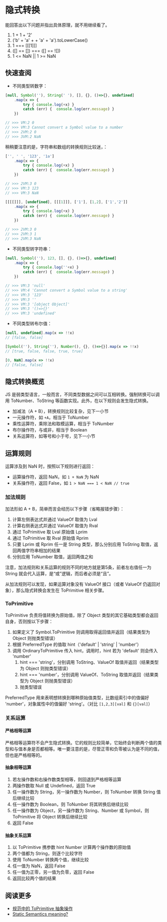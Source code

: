 # 隐式转换

能回答出以下问题并指出具体原理，就不用继续看了。

1. 1 + 1 + '2'
2. ('b' + 'a' + + 'a' + 'a').toLowerCase()
3. 1 === [[[1]]]
4. ([] == []) === ([] == ![])
5. 1 <= NaN || 1 >= NaN

## 快速查阅

* 不同类型转数字：

```js
[null, Symbol(''), String(' '), [], {}, ()=>{}, undefined]
    .map(x => {
        try { console.log(+x) }
        catch (err) {  console.log(err.message) }
    })

// >>> VM:2 0
// >>> VM:3 Cannot convert a Symbol value to a number
// >>> 2VM:2 0
// >>> 3VM:2 NaN
```

稍稍要注意的是，字符串和数组的转换规则比较迷，：

```js
['', ' ', '123', '1a']
    .map(x => {
        try { console.log(+x) }
        catch (err) {  console.log(err.message) }
    })

// >>> 2VM:3 0
// >>> VM:3 123
// >>> VM:3 NaN

[[[[]]], [undefined], [[[1]]], ['1'], [1,2], ['1','2']]
    .map(x => {
        try { console.log(+x) }
        catch (err) {  console.log(err.message) }
    })

// >>> 2VM:3 0
// >>> 2VM:3 1
// >>> 2VM:3 NaN
```

* 不同类型转字符串：

```js
[null, Symbol(''), 123, [], {}, ()=>{}, undefined]
    .map(x => {
        try { console.log(''+x) }
        catch (err) {  console.log(err.message) }
    })

// >>> VM:3 'null'
// >>> VM:4 'Cannot convert a Symbol value to a string'
// >>> VM:3 '123'
// >>> VM:3 ''
// >>> VM:3 '[object Object]'
// >>> VM:3 '()=>{}'
// >>> VM:3 'undefined'
```

* 不同类型转布尔值：

```js
[null, undefined].map(x => !!x)
// [false, false]

[Symbol(''), String(''), Number(), {}, ()=>{}].map(x => !!x)
// [true, false, false, true, true]

[0, NaN].map(x => !!x)
// [false, false]
```

## 隐式转换概览

JS 是弱类型语言，一般而言，不同类型数据之间可以互相转换。强制转换可以调用 ToNumber、ToString 等函数实现。此外，在以下规则会发生隐式转换。

* 加减法（A + B），转换规则比较复杂，见下一小节
* 一元操作符，如 `+A`，相当于 ToNumber
* 乘性运算符，乘除法和取模运算，相当于 ToNumber
* 布尔操作符，与或非，相当于 Boolean
* 关系运算符，如等号和小于号，见下一小节

## 运算规则

运算涉及到 NaN 时，按照以下规则进行返回：

* 运算操作符，返回 NaN，如 `1 + NaN` 为 NaN
* 关系操作符，返回 False，如 `1 > NaN === 1 < NaN // true`

### 加法规则

加法形如 A + B，简单而言会经历以下步骤（省略报错步骤）：

1. 计算左侧表达式并通过 ValueOf 取值为 Lval
2. 计算右侧表达式并通过 ValueOf 取值为 Rval
3. 通过 ToPrimitive 取 Lval 原始值 Lprim
4. 通过 ToPrimitive 取 Rval 原始值 Rprim
5. 只要 Lprim 或 Rprim 任一是 String 类型，那么分别应用 ToString 取值，返回两值字符串相加的结果
6. 分别应用 ToNumber 取值，返回两值之和

注意，加法规则和关系运算的规则不同的地方就是第5条，前者左右值任一为 String 就会代入运算，是“或”逻辑，而后者必须是“且”。

从加法规则可以发现，如果运算对象没有 ValueOf 接口（或者 ValueOf 仍返回对象），那么隐式转换会发生在 ToPrimitive 相关步骤。

### ToPrimitive

ToPrimitive 负责将值转换为原始值，除了 Object 类型的其它基础类型都会返回自身，否则按以下步骤：

1. 如果定义了 Symbol.ToPrimitive 则调用取得返回值并返回（结果类型为 Object 则抛类型错误）
2. 根据 PreferredType 的值取 hint（'default' | 'string' | 'number'）
3. 调用 OrdinaryToPrimitive 传入 hint，调用时，hint 若为 'default' 则会传入 'number'
    1. hint === 'string'，分别调用 ToString、ValueOf 取值并返回（结果类型为 Object 则抛类型错误）
    2. hint === 'number'，分别调用 ValueOf、ToString 取值并返回（结果类型为 Object 则抛类型错误）
    3. 抛类型错误

PreferredType 用来表明想转换到哪种原始值类型，比数组索引中的值偏好 'number'，对象属性中的值偏好 'string'。（对比 `[1,2,3][val]` 和 `{}[val]`）

### 关系运算

#### 严格相等运算

严格相等运算符不会产生隐式转换。它的规则比较简单，它始终会判断两个值的类型和与值本身是否都相等。唯一要注意的是，尽管正零和负零被认为是不同的值，但也是严格相等的。

#### 抽象相等运算

1. 若左操作数和右操作数类型相等，则回退到严格相等运算
2. 两操作数取 Null 或 Undefined，返回 True
3. 任一操作数为 String，另一操作数为 Number，则 ToNumber 转换 String 值后继续比较
4. 任一操作数为 Boolean，则 ToNumber 将其转换后继续比较
5. 任一操作数为 Object，另一操作数为 String、Number 或 Symbol，则 ToPrimitive 将 Object 转换后继续比较 
6. 返回 False

#### 抽象关系运算

1. 以 ToPrimitive 携参数 hint Number 计算两个操作数的原始值
2. 两个值都为 String，则逐个比较字符
3. 使用 ToNumber 转换两个值，继续比较
4. 任一值为 NaN，返回 False
5. 任一值为正零，另一值为负零，返回 False
6. 返回比较两个值的结果

## 阅读更多

* [规范中的 ToPrimitive 抽象操作](https://segmentfault.com/a/1190000016325587)
* [Static Semantics meaning?](https://stackoverflow.com/questions/40430578/static-semantics-meaning)